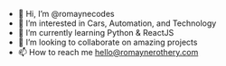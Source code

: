 - 👋 Hi, I’m @romaynecodes
- 👀 I’m interested in Cars, Automation, and Technology
- 🌱 I’m currently learning Python & ReactJS
- 💞️ I’m looking to collaborate on amazing projects
- 📫 How to reach me hello@romaynerothery.com

<!---
romaynecodes/romaynecodes is a ✨ special ✨ repository because its `README.md` (this file) appears on your GitHub profile.
You can click the Preview link to take a look at your changes.
--->
